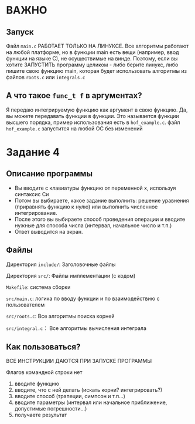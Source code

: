 # ВАЖНО
## Запуск
Файл `main.c` РАБОТАЕТ ТОЛЬКО НА ЛИНУКСЕ. Все алгоритмы работают на любой платформе, но в функции main есть вещи (например, ввод функции на языке С), не осуществимые на винде.
Поэтому, если вы хотите ЗАПУСТИТЬ программу целиком - либо берите линукс, либо пишите свою функцию main, которая будет использовать алгоритмы из файлов `roots.c` или `integrals.c`
## А что такое `func_t f` в аргументах?
Я передаю интегрируемую функцию как аргумент в свою функцию. Да, вы можете передавать функции в функции. Это называется функции высшего порядка, пример использования есть в `hof_example.c`.
файл `hof_example.c` запустится на любой ОС без изменений
# Задание 4
## Описание программы
* Вы вводите с клавиатуры функцию от переменной x, используя синтаксис Си
* Потом вы выбираете, какое задание выполнить: решение уравнения (приравнять функцию к нулю) или выполнить численное интегрирование.
* После этого вы выбираете способ проведения операции и вводите нужные для способа числа (интервал, начальное число и т.п.)
* Ответ выводится на экран.
## Файлы
Директория `include/`: Заголовочные файлы 

Директория `src/`: Файлы имплементации (с кодом)

`Makefile`: система сборки

`src/main.c`: логика по вводу функции и по взаимодействию с пользователем

`src/roots.c`: Все алгоритмы поиска корней

`src/integral.c`： Все алгоритмы вычисления интеграла
## Как пользоваться?
ВСЕ ИНСТРУКЦИИ ДАЮТСЯ ПРИ ЗАПУСКЕ ПРОГРАММЫ

Флагов командной строки нет
1. вводите функцию
2. вводите, что с ней делать (искать корни? интегрировать?)
3. вводите способ (трапеции, симпсон и т.п...)
4. вводите параметры (интервал или начальное приближение, допустимые погрешности...)
5. получаете результат

